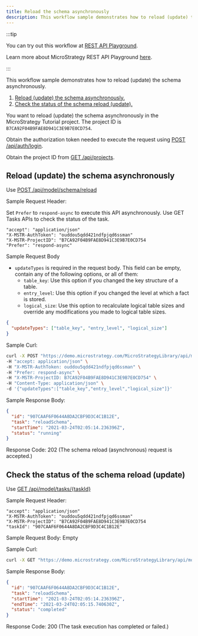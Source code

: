 ```yaml
---
title: Reload the schema asynchronously
description: This workflow sample demonstrates how to reload (update) the schema asynchronously.
---
```


<Available since="2021 Update 1" />

:::tip

You can try out this workflow at [REST API Playground](https://www.postman.com/microstrategysdk/workspace/microstrategy-rest-api/folder/16131298-edc29ca6-4db8-4a8b-988e-11d9583ed993?ctx=documentation).

Learn more about MicroStrategy REST API Playground [here](/docs/getting-started/playground.md).

:::

This workflow sample demonstrates how to reload (update) the schema asynchronously.

1. [Reload (update) the schema asynchronously.](#reload-update-the-schema-asynchronously)
1. [Check the status of the schema reload (update).](#check-the-status-of-the-schema-reload-update)

You want to reload (update) the schema asynchronously in the MicroStrategy Tutorial project. The project ID is `B7CA92F04B9FAE8D941C3E9B7E0CD754`.

Obtain the authorization token needed to execute the request using [POST /api/auth/login](https://demo.microstrategy.com/MicroStrategyLibrary/api-docs/index.html#/Authentication/postLogin).

Obtain the project ID from [GET /api/projects](https://demo.microstrategy.com/MicroStrategyLibrary/api-docs/index.html#/Projects/getProjects_1).

## Reload (update) the schema asynchronously

Use [POST /api/model/schema/reload](https://demo.microstrategy.com/MicroStrategyLibrary/api-docs/index.html#/Schema/ms-schemaReload)

Sample Request Header:

Set `Prefer` to `respond-async` to execute this API asynchronously. Use GET Tasks APIs to check the status of the task.

```http
"accept": "application/json"
"X-MSTR-AuthToken": "ouddou5qdd421ndfpjqd6ssman"
"X-MSTR-ProjectID": "B7CA92F04B9FAE8D941C3E9B7E0CD754
"Prefer": "respond-async"
```

Sample Request Body

- `updateTypes` is required in the request body. This field can be empty, contain any of the following options, or all of them:
  - `table_key`: Use this option if you changed the key structure of a table.
  - `entry_level`: Use this option if you changed the level at which a fact is stored.
  - `logical_size`: Use this option to recalculate logical table sizes and override any modifications you made to logical table sizes.

```json
{
  "updateTypes": ["table_key", "entry_level", "logical_size"]
}
```

Sample Curl:

```bash
curl -X POST "https://demo.microstrategy.com/MicroStrategyLibrary/api/model/schema/reload" \
-H "accept: application/json" \
-H "X-MSTR-AuthToken: ouddou5qdd421ndfpjqd6ssman" \
-H "Prefer: respond-async" \
-H "X-MSTR-ProjectID: B7CA92F04B9FAE8D941C3E9B7E0CD754" \
-H "Content-Type: application/json" \
-d '{"updateTypes":["table_key","entry_level","logical_size"]}'
```

Sample Response Body:

```json
{
  "id": "907CAAF6F0644A8DA2CBF9D3C4C1B12E",
  "task": "reloadSchema",
  "startTime": "2021-03-24T02:05:14.236396Z",
  "status": "running"
}
```

Response Code: 202 (The schema reload (asynchronous) request is accepted.)

## Check the status of the schema reload (update)

Use [GET /api/model/tasks/{taskId}](https://demo.microstrategy.com/MicroStrategyLibrary/api-docs/index.html#/Schema/ms-getTask)

Sample Request Header:

```http
"accept": "application/json"
"X-MSTR-AuthToken": "ouddou5qdd421ndfpjqd6ssman"
"X-MSTR-ProjectID": "B7CA92F04B9FAE8D941C3E9B7E0CD754
"taskId": "907CAAF6F0644A8DA2CBF9D3C4C1B12E"
```

Sample Request Body: Empty

Sample Curl:

```bash
curl -X GET "https://demo.microstrategy.com/MicroStrategyLibrary/api/model/tasks/907CAAF6F0644A8DA2CBF9D3C4C1B12E" -H "accept: application/json" -H "X-MSTR-AuthToken: ouddou5qdd421ndfpjqd6ssman" -H "X-MSTR-ProjectID: B7CA92F04B9FAE8D941C3E9B7E0CD754"
```

Sample Response Body:

```json
{
  "id": "907CAAF6F0644A8DA2CBF9D3C4C1B12E",
  "task": "reloadSchema",
  "startTime": "2021-03-24T02:05:14.236396Z",
  "endTime": "2021-03-24T02:05:15.740630Z",
  "status": "completed"
}
```

Response Code: 200 (The task execution has completed or failed.)
